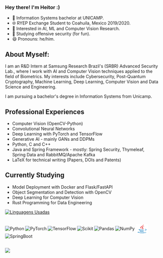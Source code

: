 ### Hey there! I'm Heitor :)

- 🔭 Information Systems bachelor at UNICAMP.
- 🌐 RYEP Exchange Student to Coahuila, Mexico 2019/2020.
- 🌱 Interested in AI, ML and Computer Vision Research.
- 🤖 Studying offensive security (for fun).
- 😄 Pronouns: he/him.

## About Myself:
I am an R&D Intern at Samsung Research Brazil's (SRBR) Advanced Security Lab., where I work with AI and Computer Vision techniques applied to the field of Biometrics. My interests include Cybersecurity, Post-Quantum Cryptography, Machine Learning, Deep Learning, Computer Vision and Data Science and Engineering.

I am pursuing a bachelor's degree in Information Systems from Unicamp.

## Professional Experiences
<ul>
  <li>Computer Vision (OpenCV-Python)</li>
  <li>Convolutional Neural Networks</li>
  <li>Deep Learning with PyTorch and TensorFlow</li>
  <li>Generative AI - mainly GANs and DDPMs</li>
  <li>Python, C and C++</li>
  <li>Java and Spring Framework - mostly: Spring Security, Thymeleaf, Spring Data and RabbitMQ/Apache Kafka</li> 
  <li>LaTeX for technical writing (Papers, DOIs and Patents)</li>
</ul>

## Currently Studying
<ul>
  <li>Model Deployment with Docker and Flask/FastAPI</li>
  <li>Object Segmentation and Detection with OpenCV</li>
  <li>Deep Learning for Computer Vision</li>
  <li>Rust Programming for Data Engineering</li>
</ul>

[![Linguagens Usadas](https://github-readme-stats-git-masterrstaa-rickstaa.vercel.app/api/top-langs/?username=heitornolla&layout=compact&theme=radical)](https://github.com/heitornolla/github-readme-stats)
<div style="display: inline_block"><br>
<div>
  <img align="center" alt="Python" height="30" width="40" src="https://cdn.jsdelivr.net/gh/devicons/devicon@latest/icons/python/python-original.svg">
  <img align="center" alt="PyTorch" height="30" width="40" src="https://cdn.jsdelivr.net/gh/devicons/devicon@latest/icons/pytorch/pytorch-original.svg">
  <img align="center" alt="TensorFlow" height="30" width="40" src="https://cdn.jsdelivr.net/gh/devicons/devicon@latest/icons/tensorflow/tensorflow-original.svg">
  <img align="center" alt="Scikit" height="30" width="40" src="https://cdn.jsdelivr.net/gh/devicons/devicon@latest/icons/scikitlearn/scikitlearn-original.svg">
  <img align="center" alt="Pandas" height="30" width="40" src="https://cdn.jsdelivr.net/gh/devicons/devicon@latest/icons/pandas/pandas-original.svg">
  <img align="center" alt="NumPy" height="30" width="40" src="https://cdn.jsdelivr.net/gh/devicons/devicon@latest/icons/numpy/numpy-original.svg">
  <img align="center" alt="Java" height="30" width="40" src="https://raw.githubusercontent.com/devicons/devicon/master/icons/java/java-original.svg">
  <img align="center" alt="SpringBoot" height="30" width="40" src="https://cdn.jsdelivr.net/gh/devicons/devicon@latest/icons/spring/spring-original.svg">
</div>
  
  ##
 
<div>
  <a href="https://www.linkedin.com/in/heitor-nolla/" target="_blank"><img src="https://img.shields.io/badge/-LinkedIn-%230077B5?style=for-the-badge&logo=linkedin&logoColor=white" target="_blank"></a> 
  
</div>
